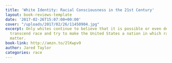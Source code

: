 ```yaml
---
title: 'White Identity: Racial Consciousness in the 21st Century'
layout: book-reviews-template
date: '2017-02-26T15:07:00+00:00'
cover: "/uploads/2017/02/26/11450904.jpg"
excerpt: Only whites continue to believe that it is possible or even desirable to
  transcend race and try to make the United States a nation in which race does not
  matter.
book-link: http://amzn.to/2lKwpv9
author: Jared Taylor
categories: race
---
```

